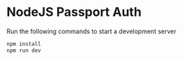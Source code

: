 # NodeJS Passport Auth

Run the following commands to start a development server

```bash
npm install
npm run dev
```
